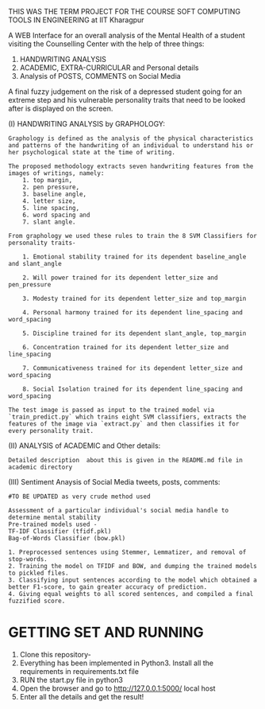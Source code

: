 THIS WAS THE TERM PROJECT FOR THE COURSE SOFT COMPUTING TOOLS IN ENGINEERING at IIT Kharagpur

A WEB Interface for an overall analysis of the Mental Health of a student visiting the Counselling Center with the help of three things:
1. HANDWRITING ANALYSIS
2. ACADEMIC, EXTRA-CURRICULAR and Personal details
3. Analysis of POSTS, COMMENTS on Social Media


A final fuzzy judgement on the risk of a depressed student going for an extreme step and his vulnerable personality traits that need to be looked after is displayed on the screen.

(I) HANDWRITING ANALYSIS by GRAPHOLOGY:  

	Graphology is defined as the analysis of the physical characteristics and patterns of the handwriting of an individual to understand his or her psychological state at the time of writing.

	The proposed methodology extracts seven handwriting features from the images of writings, namely:
		1. top margin, 
		2. pen pressure,
		3. baseline angle,
		4. letter size,
		5. line spacing,
		6. word spacing and
		7. slant angle.

	From graphology we used these rules to train the 8 SVM Classifiers for personality traits-

		1. Emotional stability trained for its dependent baseline_angle and slant_angle

		2. Will power trained for its dependent letter_size and pen_pressure

		3. Modesty trained for its dependent letter_size and top_margin

		4. Personal harmony trained for its dependent line_spacing and word_spacing

		5. Discipline trained for its dependent slant_angle, top_margin

		6. Concentration trained for its dependent letter_size and line_spacing

		7. Communicativeness trained for its dependent letter_size and word_spacing

		8. Social Isolation trained for its dependent line_spacing and word_spacing

	The test image is passed as input to the trained model via `train_predict.py` which trains eight SVM classifiers, extracts the features of the image via `extract.py` and then classifies it for every personality trait.

(II) ANALYSIS of ACADEMIC and Other details:

	Detailed description  about this is given in the README.md file in academic directory

(III) Sentiment Anaysis of Social Media tweets, posts, comments:

	#TO BE UPDATED as very crude method used

	Assessment of a particular individual's social media handle to determine mental stability
	Pre-trained models used - 
	TF-IDF Classifier (tfidf.pkl)
	Bag-of-Words Classifier (bow.pkl)

	1. Preprocessed sentences using Stemmer, Lemmatizer, and removal of stop-words.
	2. Training the model on TFIDF and BOW, and dumping the trained models to pickled files.
	3. Classifying input sentences according to the model which obtained a better F1-score, to gain greater accuracy of prediction.
	4. Giving equal weights to all scored sentences, and compiled a final fuzzified score.

# GETTING SET AND RUNNING

1. Clone this repository-
2. Everything has been implemented in Python3. Install all the requirements in requirements.txt file
3. RUN the start.py file in python3
4. Open the browser and go to http://127.0.0.1:5000/ local host
5. Enter all the details and get the result!